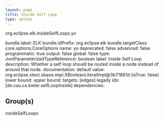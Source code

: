 ```yaml
---
layout: page
title: Inside Self Loop
type: option
---
```

org.eclipse.elk.insideSelfLoops.yo

bundle.label: ELK
bundle.idPrefix: org.eclipse.elk
bundle.targetClass: core.options.CoreOptions
name: yo
deprecated: false
advanced: false
programmatic: true
output: false
global: false
type: JvmParameterizedTypeReference: boolean
label: Inside Self Loop
description: Whether a self loop should be routed inside a node instead of around that node.
documentation: 
default value: org.eclipse.xtext.xbase.impl.XBooleanLiteralImpl@3b71881d (isTrue: false)
lower bound: 
upper bound: 
targets: [edges]
legady ids: [de.cau.cs.kieler.selfLoopInside]
dependencies:

## Group(s)
insideSelfLoops 

